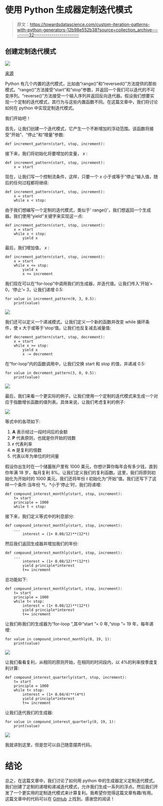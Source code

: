 # 使用 Python 生成器定制迭代模式

> 原文：<https://towardsdatascience.com/custom-iteration-patterns-with-python-generators-12b98e552b38?source=collection_archive---------32----------------------->

## 创建定制迭代模式

![](img/5e0cc26fe3d702aac8740094327f74f4.png)

[来源](https://www.pexels.com/photo/abstract-art-background-blue-430207/)

Python 有几个内置的迭代模式，比如由“range()”和“reversed()”方法提供的那些模式。“range()”方法接受“start”和“stop”参数，并返回一个我们可以迭代的不可变序列。“reverse()”方法接受一个输入序列并返回反向迭代器。假设我们想要实现一个定制的迭代模式，其行为与这些内置函数不同。在这篇文章中，我们将讨论如何在 python 中实现定制迭代模式。

我们开始吧！

首先，让我们创建一个迭代模式，它产生一个不断增加的浮动范围。该函数将接受“开始”、“停止”和“增量”参数:

```
def increment_pattern(start, stop, increment):
```

接下来，我们将初始化将要增加的变量， *x* :

```
def increment_pattern(start, stop, increment):
    x = start
```

现在，让我们写一个控制流条件，这样，只要一个 *x* 小于或等于“停止”输入值，随后的任何过程都将继续:

```
def increment_pattern(start, stop, increment):
    x = start
    while x < stop:
```

由于我们想编写一个定制的迭代模式，类似于' range()'，我们想返回一个生成器。我们使用“yield”关键字来实现这一点:

```
def increment_pattern(start, stop, increment):
    x = start
    while x < stop:
        yield x
```

最后，我们增加值， *x* :

```
def increment_pattern(start, stop, increment):
    x = start
    while x <= stop:
        yield x
        x += increment
```

我们现在可以在“for-loop”中调用我们的生成器，并迭代值。让我们传入‘开始’= 0，‘停止’= 3，让我们递增 0.5:

```
for value in increment_pattern(0, 3, 0.5):
    print(value)
```

![](img/5c3e6fa3ef97a89d46e5f1ed6c255b46.png)

我们还可以定义一个递减模式。让我们定义一个新的函数并改变 while 循环条件，使 x 大于或等于‘stop’值。让我们也反复减去减量值:

```
def decrement_pattern(start, stop, decrement):
    x = start
    while x >= stop:
        yield x
        x -= decrement
```

在“for-loop”内的函数调用中，让我们交换 start 和 stop 的值，并递减 0.5:

```
for value in decrement_pattern(3, 0, 0.5):
    print(value)
```

![](img/db9a57974edc50d95ddfc705163f09ec.png)

最后，我们来看一个更实际的例子。让我们使用一个定制的迭代模式来生成一个对应于指数增长函数的值列表。具体来说，让我们考虑复利的例子:

![](img/9133fbfa2833c2adfa2c615f3f4f837a.png)

等式中的各项如下:

1.  **A** 表示经过一段时间后的金额
2.  **P** 代表原则，也就是你开始的钱数
3.  **r** 代表利率
4.  **n** 是复利的倍数
5.  代表以年为单位的时间量

假设你出生时在一个储蓄账户里有 1000 美元，你想计算你每年会有多少钱，直到你年满 18 岁，每月复利 8%。让我们定义我们的复利函数。这里，我们将原则初始化为开始时的 1000 美元。我们还将年份 *t* 初始化为“开始”值。我们还写下了这样一个条件:当年份 *t，*小于‘停止’时，我们将递增:

```
def compound_interest_monthly(start, stop, increment):
    t= start
    principle = 1000
    while t < stop:
```

接下来，我们定义等式中的利息部分:

```
def compound_interest_monthly(start, stop, increment):
    ...
        interest = (1+ 0.08/12)**(12*t)
```

然后我们返回生成器并增加我们的年份:

```
def compound_interest_monthly(start, stop, increment):
    ...
        interest = (1+ 0.08/12)**(12*t)
        yield principle*interest
        t+= increment
```

总功能如下:

```
def compound_interest_monthly(start, stop, increment):
    t= start
    principle = 1000
    while t< stop:
        interest = (1+ 0.08/12)**(12*t)
        yield principle*interest
        t+= increment
```

让我们称我们的生成器为“for-loop ”,其中“start ”= 0 年,“stop ”= 19 年，每年递增:

```
for value in compound_interest_monthly(0, 19, 1):
    print(value)
```

![](img/1d73bf0ff086005aa1940190d1a7679e.png)

让我们看看复利，从相同的原则开始，在相同的时间段内，以 4%的利率按季度复利计算:

```
def compound_interest_quarterly(start, stop, increment):
    t= start
    principle = 1000
    while t< stop:
        interest = (1+ 0.04/4)**(4*t)
        yield principle*interest
        t+= increment
```

让我们迭代我们的生成器:

```
for value in compound_interest_quarterly(0, 19, 1):
    print(value)
```

![](img/534cee59b513f9540926c82c9bdd9d46.png)

我就讲到这里，但是您可以自己随意摆弄代码。

# 结论

总之，在这篇文章中，我们讨论了如何用 python 中的生成器定义定制迭代模式。我们创建了定制的递增和递减迭代模式，允许我们生成一系列的浮点。然后我们开发了一个更实用的定制迭代模式来计算复利。我希望你觉得这篇文章有趣/有用。这篇文章中的代码可以在 [GitHub](https://github.com/spierre91/medium_code/blob/master/basic_python/custom_iterators.py) 上找到。感谢您的阅读！